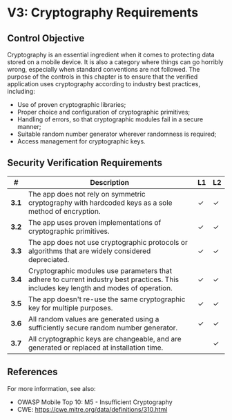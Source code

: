 # V3: Cryptography Requirements

## Control Objective

Cryptography is an essential ingredient when it comes to protecting data stored on a mobile device. It is also a category where things can go horribly wrong, especially when standard conventions are not followed. The purpose of the controls in this chapter is to ensure that the verified application uses cryptography according to industry best practices, including:

- Use of proven cryptographic libraries;
- Proper choice and configuration of cryptographic primitives;
- Handling of errors, so that cryptographic modules fail in a secure manner;
- Suitable random number generator wherever randomness is required;
- Access management for cryptographic keys.

## Security Verification Requirements

| # | Description | L1 | L2 |
| --- | --- | --- | --- |
| **3.1** | The app does not rely on symmetric cryptography with hardcoded keys as a sole method of encryption.| ✓ | ✓ |
| **3.2** | The app uses proven implementations of cryptographic primitives. | ✓ | ✓ |
| **3.3** | The app does not use cryptographic protocols or algorithms that are widely considered depreciated. | ✓ | ✓|
| **3.4** | Cryptographic modules use parameters that adhere to current industry best practices. This includes key length and modes of operation. | ✓ | ✓|
| **3.5** | The app doesn't re-use the same cryptographic key for multiple purposes. | ✓ | ✓ |
| **3.6** | All random values are generated using a sufficiently secure random number generator. | ✓ | ✓ |
| **3.7** | All cryptographic keys are changeable, and are generated or replaced at installation time. |   | ✓ |

## References

For more information, see also:

- OWASP Mobile Top 10: M5 - Insufficient Cryptography
- CWE: https://cwe.mitre.org/data/definitions/310.html
